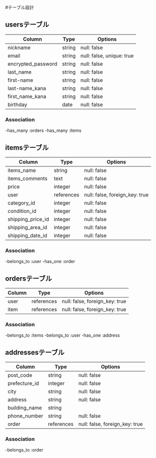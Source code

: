 #テーブル設計

## usersテーブル
| Column             | Type       | Options                        |
| ------------------ | ---------- | ------------------------------ |
| nickname           | string     | null: false                    |
| email              | string     | null: false, unique: true      |
| encrypted_password | string     | null: false                    |
| last_name          | string     | null: false                    |
| first-name         | string     | null: false                    |
| last-name_kana     | string     | null: false                    |
| first_name_kana    | string     | null: false                    |
| birthday           | date       | null: false                    |

### Association
-has_many :orders
-has_many :items

## itemsテーブル
| Column             | Type       | Options                        |
| ------------------ | ---------- | ------------------------------ |
| items_name         | string     | null: false                    |
| items_comments     | text       | null: false                    |
| price              | integer    | null: false                    |
| user               | references | null: false, foreign_key: true |
| category_id        | integer    | null: false                    |
| condition_id       | integer    | null: false                    |
| shipping_price_id  | integer    | null: false                    |
| shipping_area_id   | integer    | null: false                    |
| shipping_date_id   | integer    | null: false                    |

### Association
-belongs_to :user
-has_one :order

## ordersテーブル
| Column             | Type       | Options                       |
| ------------------ | -----------| ------------------------------|
| user               | references | null: false, foreign_key: true|
| item               | references | null: false, foreign_key: true|

### Association
-belongs_to :items
-belongs_to :user
-has_one :address

## addressesテーブル
| Column             | Type       | Options                        |
| ------------------ | -----------| ------------------------------ |
| post_code          | string     | null: false                    |
| prefecture_id      | integer    | null: false                    |
| city               | string     | null: false                    |
| address            | string     | null: false                    |
| building_name      | string     |                                |
| phone_number       | string     | null: false                    |
| order              | references | null: false, foreign_key: true |

### Association
-belongs_to :order